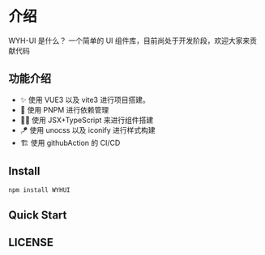 # 介绍

WYH-UI 是什么？
一个简单的 UI 组件库，目前尚处于开发阶段，欢迎大家来贡献代码

## 功能介绍

- ✨ 使用 VUE3 以及 vite3 进行项目搭建。
- 💪 使用 PNPM 进行依赖管理
- 🏃‍♂️ 使用 JSX+TypeScript 来进行组件搭建
- 🪁 使用 unocss 以及 iconify 进行样式构建
- 🏗️ 使用 githubAction 的 CI/CD

## Install

```bash
npm install WYHUI
```

## Quick Start

## LICENSE






